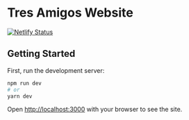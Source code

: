 # Tres Amigos Website
[![Netlify Status](https://api.netlify.com/api/v1/badges/4e799fd0-b0fb-492a-a8c4-fb317ecdaf05/deploy-status)](https://app.netlify.com/sites/zippy-creponne-e6b50d/deploys)

## Getting Started

First, run the development server:

```bash
npm run dev
# or
yarn dev
```

Open [http://localhost:3000](http://localhost:3000) with your browser to see the site.
